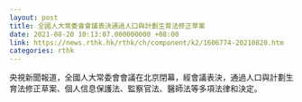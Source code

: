 ```yaml
---
layout: post
title: 全國人大常委會會議表決通過人口與計劃生育法修正草案
date: 2021-08-20 10:13:07.000000000 +08:00
link: https://news.rthk.hk/rthk/ch/component/k2/1606774-20210820.htm
categories: rthk
---
```


央視新聞報道，全國人大常委會會議在北京閉幕，經會議表決，通過人口與計劃生育法修正草案、個人信息保護法、監察官法、醫師法等多項法律和決定。
